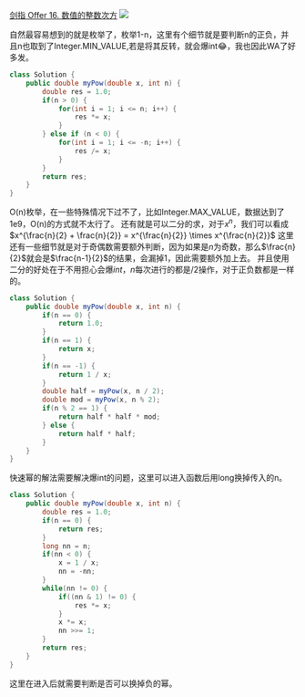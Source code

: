 [剑指 Offer 16. 数值的整数次方](https://leetcode-cn.com/problems/shu-zhi-de-zheng-shu-ci-fang-lcof/)
![](https://img2022.cnblogs.com/blog/2272548/202202/2272548-20220204004142157-120978110.png)

自然最容易想到的就是枚举了，枚举1-n，这里有个细节就是要判断n的正负，并且n也取到了Integer.MIN_VALUE,若是将其反转，就会爆int😂，我也因此WA了好多发。
```java
class Solution {
    public double myPow(double x, int n) {
        double res = 1.0;
        if(n > 0) {
            for(int i = 1; i <= n; i++) {
                res *= x;
            }
        } else if (n < 0) {
            for(int i = 1; i <= -n; i++) {
                res /= x;
            }
        } 
        return res;
    }
}
```
O(n)枚举，在一些特殊情况下过不了，比如Integer.MAX_VALUE，数据达到了1e9，O(n)的方式就不太行了。
还有就是可以二分的求，对于$x^n$，我们可以看成$x^{\frac{n}{2} + \frac{n}{2}} = x^{\frac{n}{2}} \times x^{\frac{n}{2}}$
这里还有一些细节就是对于奇偶数需要额外判断，因为如果是$n$为奇数，那么$\frac{n}{2}$就会是$\frac{n-1}{2}$的结果，会漏掉1，因此需要额外加上去。
并且使用二分的好处在于不用担心会爆$int$，$n$每次进行的都是$/2$操作，对于正负数都是一样的。
```java
class Solution {
    public double myPow(double x, int n) {
        if(n == 0) {
            return 1.0;
        }
        if(n == 1) {
            return x;
        }
        if(n == -1) {
            return 1 / x;
        }
        double half = myPow(x, n / 2);
        double mod = myPow(x, n % 2);
        if(n % 2 == 1) {
            return half * half * mod;
        } else {
            return half * half;
        }
    }
}
```
快速幂的解法需要解决爆int的问题，这里可以进入函数后用long换掉传入的n。
```java
class Solution {
    public double myPow(double x, int n) {
        double res = 1.0;
        if(n == 0) {
            return res;
        }
        long nn = n;
        if(nn < 0) {
            x = 1 / x;
            nn = -nn;
        }
        while(nn != 0) {
            if((nn & 1) != 0) {
                res *= x;
            }
            x *= x;
            nn >>= 1;
        }
        return res;
    }
}
```
这里在进入后就需要判断是否可以换掉负的幂。
